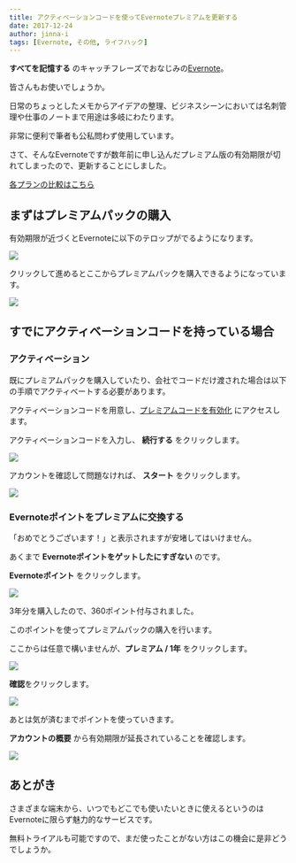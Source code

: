 ```yaml
---
title: アクティベーションコードを使ってEvernoteプレミアムを更新する
date: 2017-12-24
author: jinna-i
tags: [Evernote, その他, ライフハック]
---
```


**すべてを記憶する** のキャッチフレーズでおなじみの[Evernote](https://evernote.com/intl/jp)。

皆さんもお使いでしょうか。

日常のちょっとしたメモからアイデアの整理、ビジネスシーンにおいては名刺管理や仕事のノートまで用途は多岐にわたります。

非常に便利で筆者も公私問わず使用しています。

さて、そんなEvernoteですが数年前に申し込んだプレミアム版の有効期限が切れてしまったので、更新することにしました。

[各プランの比較はこちら](https://evernote.com/intl/jp/get-started)

## まずはプレミアムパックの購入

有効期限が近づくとEvernoteに以下のテロップがでるようになります。

![](images/update-evernote-with-activation-code-1.png)

クリックして進めるとここからプレミアムパックを購入できるようになっています。

![](images/update-evernote-with-activation-code-2.png)

## すでにアクティベーションコードを持っている場合

### アクティベーション

既にプレミアムパックを購入していたり、会社でコードだけ渡された場合は以下の手順でアクティベートする必要があります。

アクティベーションコードを用意し、[プレミアムコードを有効化](https://evernote.com/intl/jp/partner/retail) にアクセスします。

アクティベーションコードを入力し、 **続行する** をクリックします。

![](images/update-evernote-with-activation-code-3.png)

アカウントを確認して問題なければ、 **スタート** をクリックします。

![](images/update-evernote-with-activation-code-4.png)

### Evernoteポイントをプレミアムに交換する

「おめでとうございます！」と表示されますが安堵してはいけません。

あくまで **Evernoteポイントをゲットしたにすぎない** のです。

**Evernoteポイント** をクリックします。

![](images/update-evernote-with-activation-code-5.png)

3年分を購入したので、360ポイント付与されました。

このポイントを使ってプレミアムパックの購入を行います。

ここからは任意で構いませんが、**プレミアム / 1年** をクリックします。

![](images/update-evernote-with-activation-code-6.png)

**確認**をクリックします。

![](images/update-evernote-with-activation-code-7.png)

あとは気が済むまでポイントを使っていきます。

**アカウントの概要** から有効期限が延長されていることを確認します。

![](images/update-evernote-with-activation-code-8.png)

## あとがき

さまざまな端末から、いつでもどこでも使いたいときに使えるというのはEvernoteに限らず魅力的なサービスです。

無料トライアルも可能ですので、まだ使ったことがない方はこの機会に是非どうでしょうか。
